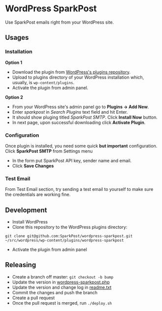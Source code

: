 # WordPress SparkPost

Use SparkPost emails right from your WordPress site. 

## Usages

### Installation

**Option 1**

* Download the plugin from [WordPress's plugins repository](https://wordpress.org/plugins/sparkpost/). 
* Upload to plugins directory of your WordPress installation which, usually, is `wp-content/plugins`.
* Activate the plugin from admin panel. 

**Option 2**
* From your WordPress site's admin panel go to **Plugins -> Add New**. 
* Enter *sparkpost* in *Search Plugins* text field and hit Enter. 
* It should show pluging titled *SparkPost SMTP*. Click **Install Now** button. 
* In next page, upon successful downloading click **Activate Plugin**. 

### Configuration
Once plugin is installed, you need some quick **but important** configuration. Click **SparkPost SMTP** from Settings menu
* In the form put SparkPost API key, sender name and email. 
* Click **Save Changes**

### Test Email
From Test Email section, try sending a test email to yourself to make sure the credentials are working fine. 


## Development
* Install WordPress
* Clone this repository to the WordPress plugins directory:

```
git clone git@github.com:SparkPost/wordpress-sparkpost.git ~/src/wordpress/wp-content/plugins/wordpress-sparkpost
```

* Activate the plugin from admin panel

## Releasing

* Create a branch off master: `git checkout -b bump`
* Update the version in [wordpress-sparkpost.php](wordpress-sparkpost.php)
* Update the version and change log in [readme.txt](readme.txt)
* Commit the changes and push the branch
* Create a pull request
* Once the pull request is merged, run `./deploy.sh`

